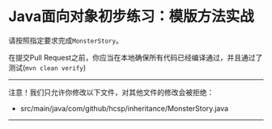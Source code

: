 # Java面向对象初步练习：模版方法实战

请按照指定要求完成`MonsterStory`。

在提交Pull Request之前，你应当在本地确保所有代码已经编译通过，并且通过了测试(`mvn clean verify`)

-----
注意！我们只允许你修改以下文件，对其他文件的修改会被拒绝：
- src/main/java/com/github/hcsp/inheritance/MonsterStory.java
-----



